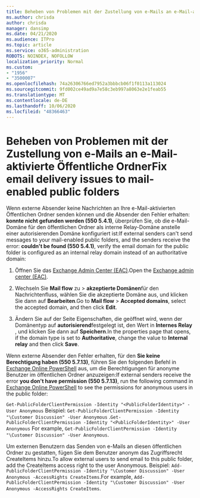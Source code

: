 ```yaml
---
title: Beheben von Problemen mit der Zustellung von e-Mails an e-Mail-aktivierte Öffentliche Ordner
ms.author: chrisda
author: chrisda
manager: dansimp
ms.date: 04/21/2020
ms.audience: ITPro
ms.topic: article
ms.service: o365-administration
ROBOTS: NOINDEX, NOFOLLOW
localization_priority: Normal
ms.custom:
- "1956"
- "3500007"
ms.openlocfilehash: 74a26306766ed7952a3bbbcb06f1f0113a113024
ms.sourcegitcommit: 9fd002ce49ad9a7e58c3eb997a8063e2e1feab55
ms.translationtype: MT
ms.contentlocale: de-DE
ms.lasthandoff: 10/06/2020
ms.locfileid: "48366463"
---
```

# <a name="fix-email-delivery-issues-to-mail-enabled-public-folders"></a><span data-ttu-id="961d7-102">Beheben von Problemen mit der Zustellung von e-Mails an e-Mail-aktivierte Öffentliche Ordner</span><span class="sxs-lookup"><span data-stu-id="961d7-102">Fix email delivery issues to mail-enabled public folders</span></span>

<span data-ttu-id="961d7-103">Wenn externe Absender keine Nachrichten an Ihre e-Mail-aktivierten Öffentlichen Ordner senden können und die Absender den Fehler erhalten: **konnte nicht gefunden werden (550 5.4.1)**, überprüfen Sie, ob die e-Mail-Domäne für den öffentlichen Ordner als interne Relay-Domäne anstelle einer autorisierenden Domäne konfiguriert ist:</span><span class="sxs-lookup"><span data-stu-id="961d7-103">If external senders can't send messages to your mail-enabled public folders, and the senders receive the error: **couldn't be found (550 5.4.1)**, verify the email domain for the public folder is configured as an internal relay domain instead of an authoritative domain:</span></span>

1. <span data-ttu-id="961d7-104">Öffnen Sie das [Exchange Admin Center (EAC)](https://docs.microsoft.com/Exchange/exchange-admin-center).</span><span class="sxs-lookup"><span data-stu-id="961d7-104">Open the [Exchange admin center (EAC)](https://docs.microsoft.com/Exchange/exchange-admin-center).</span></span>

2. <span data-ttu-id="961d7-105">Wechseln Sie **Mail flow** zu \> **akzeptierte Domänen**für den Nachrichtenfluss, wählen Sie die akzeptierte Domäne aus, und klicken Sie dann auf **Bearbeiten**.</span><span class="sxs-lookup"><span data-stu-id="961d7-105">Go to **Mail flow** \> **Accepted domains**, select the accepted domain, and then click **Edit**.</span></span>

3. <span data-ttu-id="961d7-106">Ändern Sie auf der Seite Eigenschaften, die geöffnet wird, wenn der Domänentyp auf **autorisierend**festgelegt ist, den Wert in **Internes Relay** , und klicken Sie dann auf **Speichern**.</span><span class="sxs-lookup"><span data-stu-id="961d7-106">In the properties page that opens, if the domain type is set to **Authoritative**, change the value to **Internal relay** and then click **Save**.</span></span>

<span data-ttu-id="961d7-107">Wenn externe Absender den Fehler erhalten, für den **Sie keine Berechtigung haben (550 5.7.13)**, führen Sie den folgenden Befehl in [Exchange Online PowerShell](https://docs.microsoft.com/powershell/exchange/exchange-online/connect-to-exchange-online-powershell/connect-to-exchange-online-powershell) aus, um die Berechtigungen für anonyme Benutzer im öffentlichen Ordner anzuzeigen:</span><span class="sxs-lookup"><span data-stu-id="961d7-107">If external senders receive the error **you don't have permission (550 5.7.13)**, run the following command in [Exchange Online PowerShell](https://docs.microsoft.com/powershell/exchange/exchange-online/connect-to-exchange-online-powershell/connect-to-exchange-online-powershell) to see the permissions for anonymous users in the public folder:</span></span>

<span data-ttu-id="961d7-108">`Get-PublicFolderClientPermission -Identity "<PublicFolderIdentity>" -User Anonymous` Beispiel: `Get-PublicFolderClientPermission -Identity "\Customer Discussion" -User Anonymous` .</span><span class="sxs-lookup"><span data-stu-id="961d7-108">`Get-PublicFolderClientPermission -Identity "<PublicFolderIdentity>" -User Anonymous` For example, `Get-PublicFolderClientPermission -Identity "\Customer Discussion" -User Anonymous`.</span></span>

<span data-ttu-id="961d7-109">Um externen Benutzern das Senden von e-Mails an diesen öffentlichen Ordner zu gestatten, fügen Sie dem Benutzer anonym das Zugriffsrecht CreateItems hinzu.</span><span class="sxs-lookup"><span data-stu-id="961d7-109">To allow external users to send email to this public folder, add the CreateItems access right to the user Anonymous.</span></span> <span data-ttu-id="961d7-110">Beispiel: `Add-PublicFolderClientPermission -Identity "\Customer Discussion" -User Anonymous -AccessRights CreateItems`.</span><span class="sxs-lookup"><span data-stu-id="961d7-110">For example, `Add-PublicFolderClientPermission -Identity "\Customer Discussion" -User Anonymous -AccessRights CreateItems`.</span></span>
